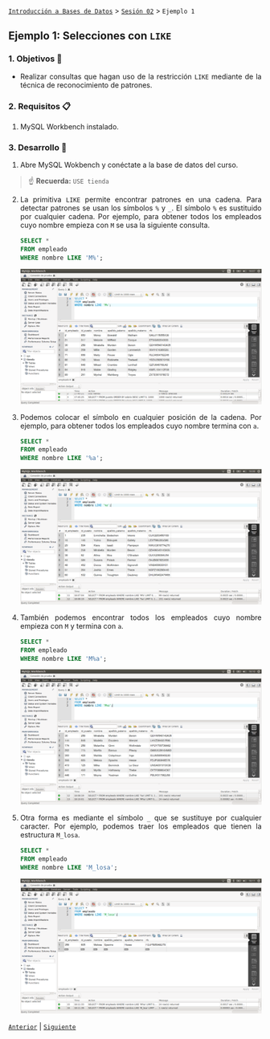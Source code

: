 [`Introducción a Bases de Datos`](../../README.md) > [`Sesión 02`](../Readme.md) > `Ejemplo 1`

## Ejemplo 1: Selecciones con `LIKE`

<div style="text-align: justify;">

### 1. Objetivos :dart:

- Realizar consultas que hagan uso de la restricción `LIKE` mediante de la técnica de reconocimiento de patrones.

### 2. Requisitos :clipboard:

1. MySQL Workbench instalado.

### 3. Desarrollo :rocket:

1. Abre MySQL Wokbench y conéctate a la base de datos del curso.

> :point_up: **Recuerda:** `USE tienda`

2. La primitiva `LIKE` permite encontrar patrones en una cadena. Para detectar patrones se usan los símbolos `%` y `_`. El símbolo `%` es sustituido por cualquier cadena. Por ejemplo, para obtener todos los empleados cuyo nombre empieza con `M` se usa la siguiente consulta.

   ```sql
   SELECT *
   FROM empleado
   WHERE nombre LIKE 'M%';
   ```
   
   ![imagen](imagenes/s2we11.png)

3. Podemos colocar el símbolo en cualquier posición de la cadena. Por ejemplo, para obtener todos los empleados cuyo nombre termina con `a`.

   ```sql
   SELECT *
   FROM empleado
   WHERE nombre LIKE '%a';
   ```

   ![imagen](imagenes/s2we12.png)

4. También podemos encontrar todos los empleados cuyo nombre empieza con `M` y termina con `a`.

   ```sql
   SELECT *
   FROM empleado
   WHERE nombre LIKE 'M%a';
   ```

   ![imagen](imagenes/s2we13.png)

5. Otra forma es mediante el símbolo `_` que se sustituye por cualquier caracter. Por ejemplo, podemos traer los empleados que tienen la estructura `M_losa`.

   ```sql
   SELECT *
   FROM empleado
   WHERE nombre LIKE 'M_losa';
   ```

   ![imagen](imagenes/s2we14.png)

[`Anterior`](../Readme.md) | [`Siguiente`](../Reto-01/Readme.md)   

</div>   
